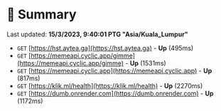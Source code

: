 # 📖 Summary
Last updated: **15/3/2023, 9:40:01 PTG "Asia/Kuala_Lumpur"**

- `GET` [https://hst.aytea.ga](https://hst.aytea.ga) - **Up** (495ms)
- `GET` [https://memeapi.cyclic.app/gimme](https://memeapi.cyclic.app/gimme) - **Up** (1531ms)
- `GET` [https://memeapi.cyclic.app](https://memeapi.cyclic.app) - **Up** (817ms)
- `GET` [https://klik.ml/health](https://klik.ml/health) - **Up** (2270ms)
- `GET` [https://dumb.onrender.com](https://dumb.onrender.com) - **Up** (1172ms)
